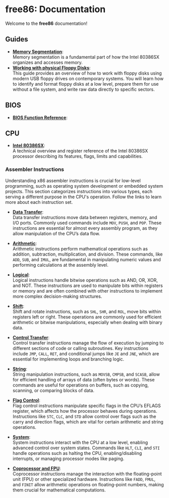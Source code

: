 # free86: Documentation

Welcome to the **free86** documentation!


## Guides
- [**Memory Segmentation**](./guide/memory-segmentation.md):  
  Memory segmentation is a fundamental part of how the Intel 80386SX organizes and accesses memory.
- [**Working with physical Floppy Disks**](./guide/prepare-floppy.md):  
  This guide provides an overview of how to work with floppy disks using modern USB floppy drives on contemporary systems. You will learn how to identify and format floppy disks at a low level, prepare them for use without a file system, and write raw data directly to specific sectors.

## BIOS
- [**BIOS Function Reference**](./bios/bios-reference.md):

## CPU

- [**Intel 80386SX**](./hardware/386sx.md):  
  A technical overview and register reference of the Intel 80386SX processor describing its features, flags, limits and capabilities.

### Assembler Instructions

Understanding x86 assembler instructions is crucial for low-level programming, such as operating system development or embedded system projects. This section categorizes instructions into various types, each serving a different purpose in the CPU's operation. Follow the links to learn more about each instruction set.

- [**Data Transfer**](./assembler/as-data.md):  
  Data transfer instructions move data between registers, memory, and I/O ports. Commonly used commands include `MOV`, `PUSH`, and `POP`. These instructions are essential for almost every assembly program, as they allow manipulation of the CPU’s data flow.

- [**Arithmetic**](./assembler/as-arithmetic.md):  
  Arithmetic instructions perform mathematical operations such as addition, subtraction, multiplication, and division. These commands, like `ADD`, `SUB`, and `IMUL`, are fundamental in manipulating numeric values and performing calculations at the assembly level.

- [**Logical**](./assembler/as-logic.md):  
  Logical instructions handle bitwise operations such as AND, OR, XOR, and NOT. These instructions are used to manipulate bits within registers or memory and are often combined with other instructions to implement more complex decision-making structures.

- [**Shift**](./assembler/as-shift.md):  
  Shift and rotate instructions, such as `SHL`, `SHR`, and `ROL`, move bits within registers left or right. These operations are commonly used for efficient arithmetic or bitwise manipulations, especially when dealing with binary data.

- [**Control Transfer**](./assembler/as-control-transfer.md):  
  Control transfer instructions manage the flow of execution by jumping to different sections of code or calling subroutines. Key instructions include `JMP`, `CALL`, `RET`, and conditional jumps like `JE` and `JNE`, which are essential for implementing loops and branching logic.

- [**String**](./assembler/as-string.md):  
  String manipulation instructions, such as `MOVSB`, `CMPSB`, and `SCASB`, allow for efficient handling of arrays of data (often bytes or words). These commands are useful for operations on buffers, such as copying, scanning, or comparing blocks of data.

- [**Flag Control**](./assembler/as-flag-control.md):  
  Flag control instructions manipulate specific flags in the CPU’s EFLAGS register, which affects how the processor behaves during operations. Instructions like `STC`, `CLC`, and `STD` allow control over flags such as the carry and direction flags, which are vital for certain arithmetic and string operations.

- [**System**](./assembler/as-system.md):  
  System instructions interact with the CPU at a low level, enabling advanced control over system states. Commands like `HLT`, `CLI`, and `STI` handle operations such as halting the CPU, enabling/disabling interrupts, or managing processor modes like paging.

- [**Coprocessor and FPU**](./assembler/as-coprocessor.md):  
  Coprocessor instructions manage the interaction with the floating-point unit (FPU) or other specialized hardware. Instructions like `FADD`, `FMUL`, and `FINIT` allow arithmetic operations on floating-point numbers, making them crucial for mathematical computations.

